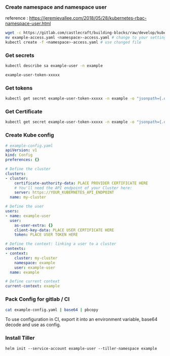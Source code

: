 ### Create namespace and namespace user

reference : https://jeremievallee.com/2018/05/28/kubernetes-rbac-namespace-user.html

```sh
wget -c https://gitlab.com/castlecraft/building-blocks/raw/develop/kubernetes/deploy/create-namespace-for-access/example-access.yaml
mv example-access.yaml <namespace>-access.yaml # change to your settings
kubectl create -f <namespace>-access.yaml # use changed file
```

### Get secrets

```sh
kubectl describe sa example-user -n example

example-user-token-xxxxx
```

### Get tokens

```sh
kubectl get secret example-user-token-xxxxx -n example -o "jsonpath={.data.token}" | base64 -d
```

### Get Certificate

```sh
kubectl get secret example-user-token-xxxxx -n example -o "jsonpath={.data['ca\.crt']}"
```

### Create Kube config

```yaml
# example-config.yaml
apiVersion: v1
kind: Config
preferences: {}

# Define the cluster
clusters:
- cluster:
    certificate-authority-data: PLACE PROVIDER CERTIFICATE HERE
    # You'll need the API endpoint of your Cluster here:
    server: https://YOUR_KUBERNETES_API_ENDPOINT
  name: my-cluster

# Define the user
users:
- name: example-user
  user:
    as-user-extra: {}
    client-key-data: PLACE USER CERTIFICATE HERE
    token: PLACE USER TOKEN HERE

# Define the context: linking a user to a cluster
contexts:
- context:
    cluster: my-cluster
    namespace: example
    user: example-user
  name: example

# Define current context
current-context: example
```

### Pack Config for gitlab / CI

```sh
cat example-config.yaml | base64 | pbcopy
```

To use configuration in CI, export it into an environment variable, base64 decode and use as config.

### Install Tiller

```
helm init --service-account example-user --tiller-namespace example
```
